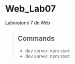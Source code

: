# Web_Lab07
Laboratorio 7 de Web 

> ## Commands
>
> - dev server: npm start
> - dev server: npm start